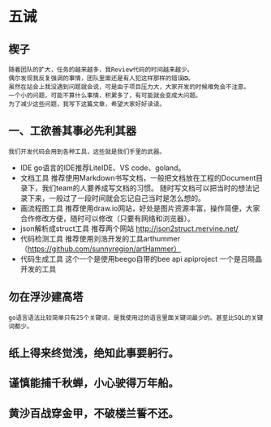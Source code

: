 # 五诫
## 楔子
    随着团队的扩大，任务的越来越多，我Review代码的时间越来越少。
    偶尔发现我反复强调的事情，团队里面还是有人犯这样那样的错误❎。
    虽然在站会上我没遇到问题就会说，可是由于项目压力大，大家开发的时候难免会不注意。
    一个小的问题，可能不算什么事情，积累多了，有可能就会变成大问题。
    为了减少这些问题，我写下这篇文章，希望大家好好读读。
    
## 一、工欲善其事必先利其器
    我们开发代码会用到各种工具，这些就是我们手里的武器。
- IDE 
    go语言的IDE推荐LiteIDE、VS code、goland。
- 文档工具
    推荐使用Markdown书写文档，一般把文档放在工程的Document目录下，我们team的人要养成写文档的习惯。
    随时写文档可以把当时的想法记录下来，一般过了一段时间就会忘记自己当时是怎么想的。
- 画流程图工具
    推荐使用draw.io网站，好处是图片资源丰富，操作简便，大家合作修改方便，随时可以修改（只要有网络和浏览器）。
- json解析成struct工具
    推荐两个网站 
    http://json2struct.mervine.net/
- 代码检测工具
    推荐使用刘浩开发的工具arthummer （https://github.com/sunnyregion/artHammer）
- 代码生成工具
    这个一个是使用beego自带的bee api apiproject
    一个是吕晓晶开发的工具
    
## 勿在浮沙建高塔
    go语言语法比较简单只有25个关键词，是我使用过的语言里面关键词最少的。甚至比SQL的关键词都少。

## 纸上得来终觉浅，绝知此事要躬行。
## 谨慎能捕千秋蝉，小心驶得万年船。	
## 黄沙百战穿金甲，不破楼兰誓不还。
